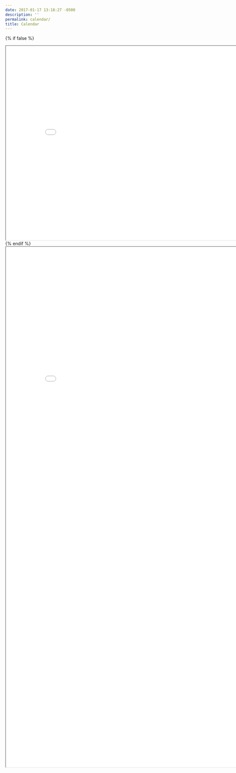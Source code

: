 ```yaml
---
date: 2017-01-17 13:18:27 -0500
description: ''
permalink: calendar/
title: Calendar
---
```


{% if false %}
<iframe id="course-calendar-timeline" src="/timeline/" style="width: 850px; height: 616px"></iframe>
{% endif %}

<iframe id="course-calendar" src="{{ site.course.calendar_url }}" style="width: 850px; height: 1650px"></iframe>
